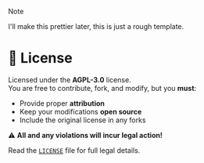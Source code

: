 > [!NOTE]
> I'll make this prettier later, this is just a rough template.


# 📜 License

Licensed under the **AGPL-3.0** license.  
You are free to contribute, fork, and modify, but you **must**:

- Provide proper **attribution**
- Keep your modifications **open source**
- Include the original license in any forks

⚠️ **All and any violations will incur legal action!**

Read the [`LICENSE`](../LICENCE) file for full legal details.
